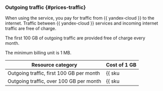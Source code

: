 ### Outgoing traffic {#prices-traffic}

When using the service, you pay for traffic from {{ yandex-cloud }} to the internet. Traffic between {{ yandex-cloud }} services and incoming internet traffic are free of charge.

The first 100 GB of outgoing traffic are provided free of charge every month.

The minimum billing unit is 1 MB.

Resource category | Cost of 1 GB
--- | ---
Outgoing traffic, first 100 GB per month | {{ sku|USD|network.egress.inet|string }} |
Outgoing traffic, over 100 GB per month | {{ sku|USD|network.egress.inet|pricingRate.100|string }} |